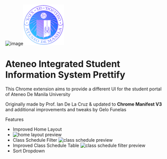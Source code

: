 ![image](https://github.com/Angelo-Funelas/AISISPrettifyManifestV3/assets/63837553/aee21970-24d0-4745-8fb3-26275bbb63bc)![AISISPrettifyLogo](https://github.com/Angelo-Funelas/AISISPrettifyManifestV3/blob/master/images/icon_128.png?raw=true)
# Ateneo Integrated Student Information System Prettify

This Chrome extension aims to provide a different UI for the student portal of Ateneo De Manila University

Originally made by Prof. Ian De La Cruz & updated to **Chrome Manifest V3** and additional improvements and tweaks by Gelo Funelas

Features
- Improved Home Layout
- ![home layout preview](https://media.discordapp.net/attachments/1257747810913357945/1259420008711454853/image.png?ex=668b9dc8&is=668a4c48&hm=4ba4753ef2e83aed8e5b30c63bd2fc22e228af9e0148fa20493e25714e0af50c&=&format=webp&quality=lossless&width=1288&height=671)
- Class Schedule Filter
![class schedule preview]([https://github.com/Angelo-Funelas/AISISPrettifyManifestV3/blob/master/images/preview1.png?raw=true](https://media.discordapp.net/attachments/1257747810913357945/1257748411793539154/preview2.png?ex=668b77bd&is=668a263d&hm=c82528656fe4e0f61fbe7bc78327f9c324072cce967bb8e682ed5a1c7c17cdc4&=&format=webp&quality=lossless&width=1327&height=671))
- Improved Class Schedule Table
![class schedule filter preview]([https://github.com/Angelo-Funelas/AISISPrettifyManifestV3/blob/master/images/preview2.png?raw=true](https://media.discordapp.net/attachments/1257747810913357945/1257748412120563722/preview1.png?ex=668b77bd&is=668a263d&hm=7684f704a9fb0dccf7991a5c356cc43dc0ac47435b3c435a0899fd38e514567b&=&format=webp&quality=lossless&width=1440&height=655))
- Sort Dropdown
